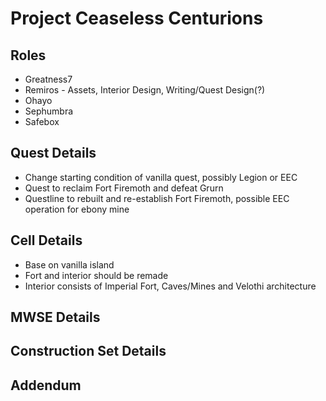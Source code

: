 # Project Ceaseless Centurions

## Roles

- Greatness7
- Remiros - Assets, Interior Design, Writing/Quest Design(?)
- Ohayo
- Sephumbra
- Safebox

## Quest Details
- Change starting condition of vanilla quest, possibly Legion or EEC
- Quest to reclaim Fort Firemoth and defeat Grurn
- Questline to rebuilt and re-establish Fort Firemoth, possible EEC operation for ebony mine

## Cell Details
- Base on vanilla island
- Fort and interior should be remade
- Interior consists of Imperial Fort, Caves/Mines and Velothi architecture

## MWSE Details

## Construction Set Details

## Addendum
